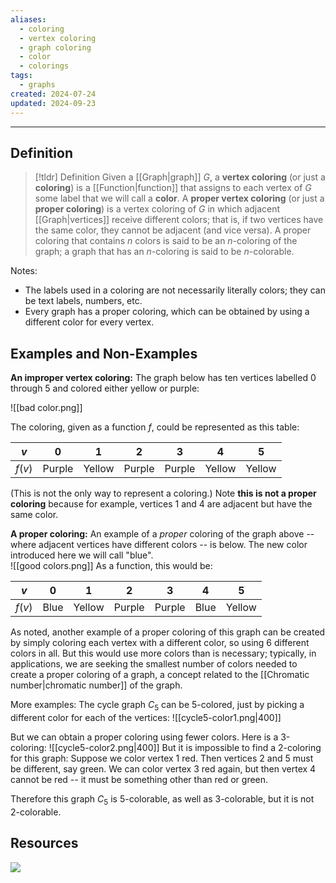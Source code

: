 ```yaml
---
aliases:
  - coloring
  - vertex coloring
  - graph coloring
  - color
  - colorings
tags:
  - graphs
created: 2024-07-24
updated: 2024-09-23
---
```

---
## Definition 

> [!tldr] Definition
> Given a [[Graph|graph]] $G$, a **vertex coloring** (or just a **coloring**) is a [[Function|function]] that assigns to each vertex of $G$ some label that we will call a **color**. A **proper vertex coloring** (or just a **proper coloring**) is a vertex coloring of $G$ in which adjacent [[Graph|vertices]] receive different colors; that is, if two vertices have the same color, they cannot be adjacent (and vice versa). A proper coloring that contains $n$ colors is said to be an $n$-coloring of the graph; a graph that has an $n$-coloring is said to be $n$-colorable. 

Notes: 
- The labels used in a coloring are not necessarily literally colors; they can be text labels, numbers, etc. 
- Every graph has a proper coloring, which can be obtained by using a different color for every vertex. 

## Examples and Non-Examples

**An improper vertex coloring:** The graph below has ten vertices labelled 0 through 5 and colored either yellow or purple: 

![[bad color.png]]

The coloring, given as a function $f$, could be represented as this table: 

|  $v$   | 0      | 1      | 2      | 3      | 4      | 5      |
| :----: | ------ | ------ | ------ | ------ | ------ | ------ |
| $f(v)$ | Purple | Yellow | Purple | Purple | Yellow | Yellow |
 
(This is not the only way to represent a coloring.) Note **this is not a proper coloring** because for example, vertices 1 and 4 are adjacent but have the same color. 

**A proper coloring:** An example of a *proper* coloring of the graph above -- where adjacent vertices have different colors -- is below. The new color introduced here we will call "blue".  
![[good colors.png]]
As a function, this would be: 

|  $v$   | 0    | 1      | 2      | 3      | 4    | 5      |
| :----: | ---- | ------ | ------ | ------ | ---- | ------ |
| $f(v)$ | Blue | Yellow | Purple | Purple | Blue | Yellow |



As noted, another example of a proper coloring of this graph can be created by simply coloring each vertex with a different color, so using 6 different colors in all. But this would use more colors than is necessary; typically, in applications, we are seeking the smallest number of colors needed to create a proper coloring of a graph, a concept related to the [[Chromatic number|chromatic number]] of the graph. 

More examples: The cycle graph $C_5$ can be 5-colored, just by picking a different color for each of the vertices: 
![[cycle5-color1.png|400]]

But we can obtain a proper coloring using fewer colors. Here is a 3-coloring: 
![[cycle5-color2.png|400]]
But it is impossible to find a 2-coloring for this graph: Suppose we color vertex 1 red. Then vertices 2 and 5 must be different, say green. We can color vertex 3 red again, but then vertex 4 cannot be red -- it must be something other than red or green. 

Therefore this graph $C_5$ is 5-colorable, as well as 3-colorable, but it is not 2-colorable. 



## Resources 

![](https://www.youtube.com/watch?v=3VeQhNF5-rE)

